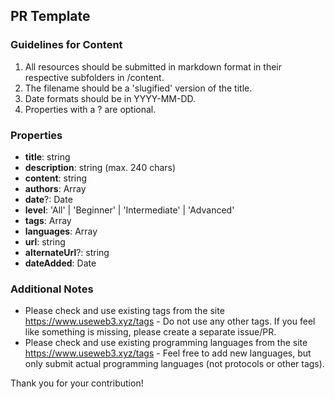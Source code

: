 ## PR Template

### Guidelines for Content

1. All resources should be submitted in markdown format in their respective subfolders in /content.
2. The filename should be a 'slugified' version of the title.
3. Date formats should be in YYYY-MM-DD.
4. Properties with a ? are optional.

### Properties

- **title**: string
- **description**: string (max. 240 chars)
- **content**: string
- **authors**: Array<string>
- **date**?: Date
- **level**: 'All' | 'Beginner' | 'Intermediate' | 'Advanced'
- **tags**: Array<string>
- **languages**: Array<string>
- **url**: string
- **alternateUrl**?: string
- **dateAdded**: Date

### Additional Notes

- Please check and use existing tags from the site https://www.useweb3.xyz/tags - Do not use any other tags. If you feel like something is missing, please create a separate issue/PR.
- Please check and use existing programming languages from the site https://www.useweb3.xyz/tags - Feel free to add new languages, but only submit actual programming languages (not protocols or other tags).


Thank you for your contribution!
